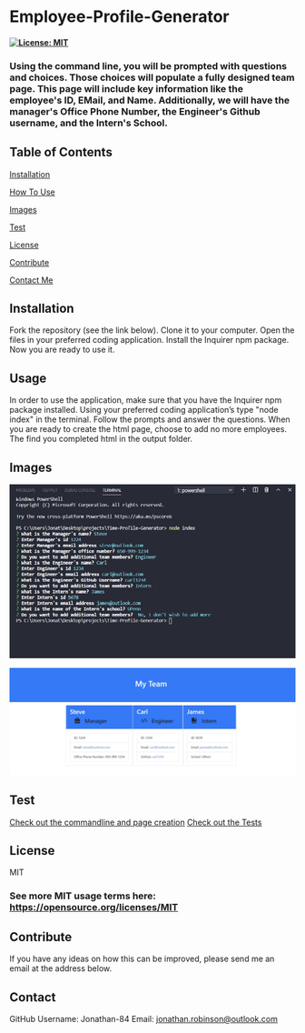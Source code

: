 # Employee-Profile-Generator 

  #### [![License: MIT](https://img.shields.io/badge/License-MIT-green.svg)](https://opensource.org/licenses/MIT)

  ### Using the command line, you will be prompted with questions and choices. Those choices will populate a fully designed team page. This page will include key information like the employee's ID, EMail, and Name. Additionally, we will have the manager's Office Phone Number, the Engineer's Github username, and the Intern's School. 

  ## Table of Contents
  [Installation](#Installation)

  [How To Use](#Usage)

  [Images](#Images)

  [Test](#Test)

  [License](#License)

  [Contribute](#Contribute)

  [Contact Me](#Contact)

  ## Installation 
  Fork the repository (see the link below). Clone it to your computer. Open the files in your preferred coding application. Install the Inquirer npm package. Now you are ready to use it.

  ## Usage 
  In order to use the application, make sure that you have the Inquirer npm package installed. Using your preferred coding application’s type "node index" in the terminal. Follow the prompts and answer the questions. When you are ready to create the html page, choose to add no more employees. The find you completed html in the output folder. 

  ## Images

![Command Line Prompts](https://raw.githubusercontent.com/Jonathan-84/Employee-Profile-Generator/master/assets/images/screenshot-commandline.jpg)

![Generated Html Page](https://raw.githubusercontent.com/Jonathan-84/Employee-Profile-Generator/master/assets/images/Screenshot%20.jpg)

   ## Test
  [Check out the commandline and page creation](https://drive.google.com/file/d/1iU8VPLPslo8x0iloGX26gQ4ZzzeMmSsG/view)
  [Check out the Tests](https://drive.google.com/file/d/1Eth0EN-L7q-kSNr7eUB9lMewi2L4Kqkd/view)

  ## License
  MIT
   ### See more MIT usage terms here: https://opensource.org/licenses/MIT
 

  ## Contribute
  If you have any ideas on how this can be improved, please send me an email at the address below. 

  ## Contact
  GitHub Username: Jonathan-84
  Email: jonathan.robinson@outlook.com
  

  
